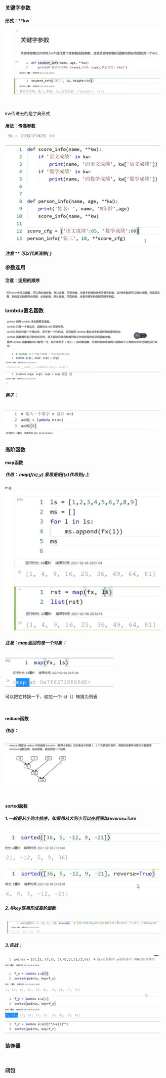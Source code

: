 ### 关键字参数

#### 形式：**kw

![截图](7e85322041bf9a5e8b49f71d150519a4.png)

<br/>

kw传进去的是字典形式

#### 用法：传递参数

![screen-capture](ce8b0b4505c375bbd20fd052815496c6.png)

##### 注意 ** 可以代表消除{ }

### 参数连用

#### 注意：运用的顺序

![screen-capture](c1b82ce3a2d1dd411228d6dee4e07776.png)

### lambda匿名函数

![screen-capture](b65efc2f533d1cd74ee0b4819dcc092c.png)

##### 例子：

![screen-capture](01bd7da10b47623c406240205c6401bd.png)

### 高阶函数

#### map函数

##### 作用： map(f(x),y)      意思是把f(x)作用到y上

e.g ![screen-capture](4c602d45518eace7b50f4d341eb2f45a.png)

##### 注意：map返回的是一个对象：

![截图](a5cc41567d5a3bb6ed787d8c46efb4d9.png)

可以把它转换一下，如加一个list（）转换为列表

<br/>

#### reduce函数

##### 作用：

![截图](37c0e5306674b6a37ddda69577660e0a.png)

<br/>

#### sorted函数

##### 1.一般是从小到大排序，如果想从大到小可以在后面加reverse=Ture

![截图](7f175cb610c8759933f7ccbe5bbdba0a.png)

##### 2.与key联用形成高阶函数

![screen-capture](0787966ae2de00e45a94ca767f9408e2.png)

##### 3.实战：

![screen-capture](4c875584c2a9f243793dab9738da695e.png)

### 装饰器

<br/>

### 闭包